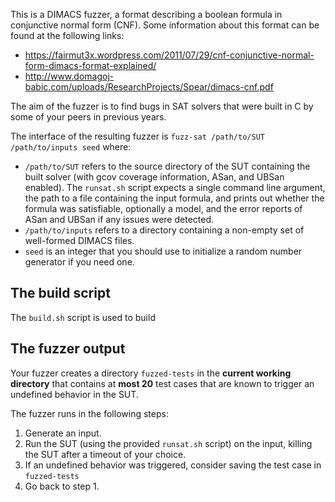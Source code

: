 This is a DIMACS fuzzer, a format describing a boolean formula in conjunctive normal form (CNF).
Some information about this format can be found at the following links:

- <https://fairmut3x.wordpress.com/2011/07/29/cnf-conjunctive-normal-form-dimacs-format-explained/>
- <http://www.domagoj-babic.com/uploads/ResearchProjects/Spear/dimacs-cnf.pdf>

The aim of the fuzzer is to find bugs in SAT solvers that were built in C by some of your peers in previous years.

The interface of the resulting fuzzer is `fuzz-sat /path/to/SUT /path/to/inputs seed` where:

- `/path/to/SUT` refers to the source directory of the SUT containing the built solver (with gcov coverage information, ASan, and UBSan enabled). The `runsat.sh` script expects a single command line argument, the path to a file containing the input formula, and prints out whether the formula was satisfiable, optionally a model, and the error reports of ASan and UBSan if any issues were detected.
- `/path/to/inputs` refers to a directory containing a non-empty set of well-formed DIMACS files.
- `seed` is an integer that you should use to initialize a random number generator if you need one.

## The build script
The `build.sh` script is used to build 

## The fuzzer output

Your fuzzer creates a directory `fuzzed-tests` in the **current working directory** that contains at **most 20** test cases that are known to trigger an undefined behavior in the SUT.

The fuzzer runs in the following steps:

1. Generate an input.
2. Run the SUT (using the provided `runsat.sh` script) on the input, killing the SUT after a timeout of your choice.
3. If an undefined behavior was triggered, consider saving the test case in `fuzzed-tests`
4. Go back to step 1.
